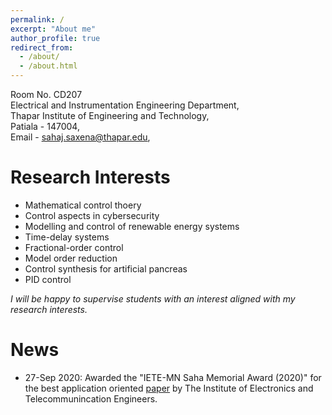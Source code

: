 ```yaml
---
permalink: /
excerpt: "About me"
author_profile: true
redirect_from: 
  - /about/
  - /about.html
---
```


Room No. CD207 <br>
Electrical and Instrumentation Engineering Department,<br>
Thapar Institute of Engineering and Technology,<br>
Patiala - 147004,<br>
Email - sahaj.saxena@thapar.edu, <br>


Research Interests
==================
* Mathematical control thoery
* Control aspects in cybersecurity
* Modelling and control of renewable energy systems
* Time-delay systems
* Fractional-order control
* Model order reduction
* Control synthesis for artificial pancreas
* PID control 

_I will be happy to supervise students with an interest aligned with my research interests._

News
====
* 27-Sep 2020: Awarded the "IETE-MN Saha Memorial Award (2020)" for the best application oriented [paper](https://www.tandfonline.com/doi/abs/10.1080/02564602.2017.1396935) by The Institute of Electronics and Telecommunincation Engineers.
